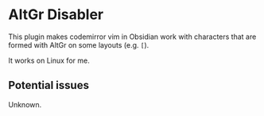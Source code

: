 # AltGr Disabler

This plugin makes codemirror vim in Obsidian work with characters that are formed with AltGr on some layouts (e.g. `[`).

It works on Linux for me.

## Potential issues

Unknown.

